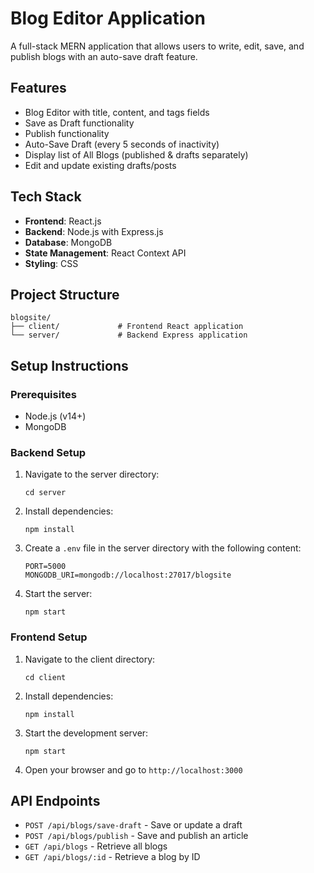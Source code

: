 # Blog Editor Application

A full-stack MERN application that allows users to write, edit, save, and publish blogs with an auto-save draft feature.

## Features

- Blog Editor with title, content, and tags fields
- Save as Draft functionality
- Publish functionality
- Auto-Save Draft (every 5 seconds of inactivity)
- Display list of All Blogs (published & drafts separately)
- Edit and update existing drafts/posts

## Tech Stack

- **Frontend**: React.js
- **Backend**: Node.js with Express.js
- **Database**: MongoDB
- **State Management**: React Context API
- **Styling**: CSS

## Project Structure

```
blogsite/
├── client/             # Frontend React application
└── server/             # Backend Express application
```

## Setup Instructions

### Prerequisites

- Node.js (v14+)
- MongoDB

### Backend Setup

1. Navigate to the server directory:
   ```
   cd server
   ```

2. Install dependencies:
   ```
   npm install
   ```

3. Create a `.env` file in the server directory with the following content:
   ```
   PORT=5000
   MONGODB_URI=mongodb://localhost:27017/blogsite
   ```

4. Start the server:
   ```
   npm start
   ```

### Frontend Setup

1. Navigate to the client directory:
   ```
   cd client
   ```

2. Install dependencies:
   ```
   npm install
   ```

3. Start the development server:
   ```
   npm start
   ```

4. Open your browser and go to `http://localhost:3000`

## API Endpoints

- `POST /api/blogs/save-draft` - Save or update a draft
- `POST /api/blogs/publish` - Save and publish an article
- `GET /api/blogs` - Retrieve all blogs
- `GET /api/blogs/:id` - Retrieve a blog by ID
